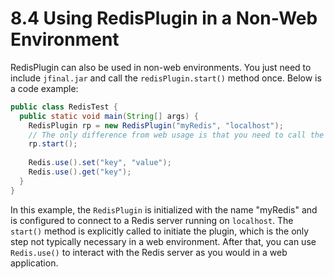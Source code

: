 # 8.4 Using RedisPlugin in a Non-Web Environment
RedisPlugin can also be used in non-web environments. You just need to include `jfinal.jar` and call the `redisPlugin.start()` method once. Below is a code example:

```java
public class RedisTest {
  public static void main(String[] args) {
    RedisPlugin rp = new RedisPlugin("myRedis", "localhost");
    // The only difference from web usage is that you need to call the start() method here
    rp.start();
 
    Redis.use().set("key", "value");
    Redis.use().get("key");
  }
}
```

In this example, the `RedisPlugin` is initialized with the name "myRedis" and is configured to connect to a Redis server running on `localhost`. The `start()` method is explicitly called to initiate the plugin, which is the only step not typically necessary in a web environment. After that, you can use `Redis.use()` to interact with the Redis server as you would in a web application.